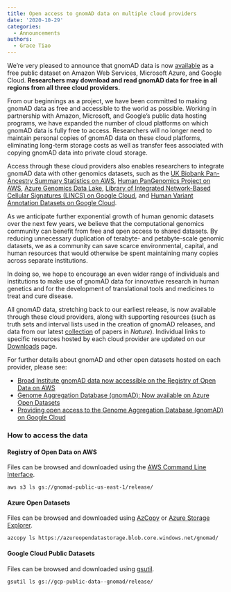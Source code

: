 ```yaml
---
title: Open access to gnomAD data on multiple cloud providers
date: '2020-10-29'
categories:
  - Announcements
authors:
  - Grace Tiao
---
```

We’re very pleased to announce that gnomAD data is now [available](https://gnomad.broadinstitute.org/downloads) as a free public dataset on Amazon Web Services, Microsoft Azure, and Google Cloud. **Researchers may download and read gnomAD data for free in all regions from all three cloud providers.**

From our beginnings as a project, we have been committed to making gnomAD data as free and accessible to the world as possible. Working in partnership with Amazon, Microsoft, and Google’s public data hosting programs, we have expanded the number of cloud platforms on which gnomAD data is fully free to access. Researchers will no longer need to maintain personal copies of gnomAD data on these cloud platforms, eliminating long-term storage costs as well as transfer fees associated with copying gnomAD data into private cloud storage.

Access through these cloud providers also enables researchers to integrate gnomAD data with other genomics datasets, such as the [UK Biobank Pan-Ancestry Summary Statistics on AWS](https://registry.opendata.aws/broad-pan-ukb/), [Human PanGenomics Project on AWS](https://registry.opendata.aws/hpgp-data/), [Azure Genomics Data Lake](https://azure.microsoft.com/en-us/services/open-datasets/catalog/genomics-data-lake/), [Library of Integrated Network-Based Cellular Signatures (LINCS) on Google Cloud](https://console.cloud.google.com/marketplace/product/umiami-lincs/umiami-lincs?filter=solution-type:dataset&filter=category:genomics&id=2000bf1c-07e6-496e-896e-df1f4d47ee63), and [Human Variant Annotation Datasets on Google Cloud](https://console.cloud.google.com/marketplace/product/bigquery-public-data/human-variant-annotation-public?filter=solution-type:dataset&filter=category:genomics&id=9e418c65-7c29-471f-8539-9557e96f807c).

As we anticipate further exponential growth of human genomic datasets over the next few years, we believe that the computational genomics community can benefit from free and open access to shared datasets. By reducing unnecessary duplication of terabyte- and petabyte-scale genomic datasets, we as a community can save scarce environmental, capital, and human resources that would otherwise be spent maintaining many copies across separate institutions.

In doing so, we hope to encourage an even wider range of individuals and institutions to make use of gnomAD data for innovative research in human genetics and for the development of translational tools and medicines to treat and cure disease.

All gnomAD data, stretching back to our earliest release, is now available through these cloud providers, along with supporting resources (such as truth sets and interval lists used in the creation of gnomAD releases, and data from our latest [collection](https://www.nature.com/immersive/d42859-020-00002-x/index.html) of papers in *Nature*). Individual links to specific resources hosted by each cloud provider are updated on our [Downloads](https://gnomad.broadinstitute.org/downloads) page.

For further details about gnomAD and other open datasets hosted on each provider, please see:

* [Broad Institute gnomAD data now accessible on the Registry of Open Data on AWS](https://aws.amazon.com/blogs/industries/broad-institute-gnomad-data-now-accessible-on-the-registry-of-open-data-on-aws/)
* [Genome Aggregation Database (gnomAD): Now available on Azure Open Datasets](https://techcommunity.microsoft.com/t5/healthcare-and-life-sciences/genome-aggregation-database-gnomad-now-available-on-azure-open/ba-p/1824798)
* [Providing open access to the Genome Aggregation Database (gnomAD) on Google Cloud](https://cloud.google.com/blog/topics/healthcare-life-sciences/google-cloud-providing-free-access-to-genome-aggregation-database)

### How to access the data

#### Registry of Open Data on AWS

Files can be browsed and downloaded using the [AWS Command Line Interface](https://docs.aws.amazon.com/cli/).

`aws s3 ls gs://gnomad-public-us-east-1/release/`

#### Azure Open Datasets

Files can be browsed and downloaded using [AzCopy](https://docs.microsoft.com/en-us/azure/storage/common/storage-use-azcopy-v10) or [Azure Storage Explorer](https://azure.microsoft.com/en-us/features/storage-explorer/).

`azcopy ls https://azureopendatastorage.blob.core.windows.net/gnomad/`

#### Google Cloud Public Datasets

Files can be browsed and downloaded using [gsutil](https://cloud.google.com/storage/docs/gsutil).

`gsutil ls gs://gcp-public-data--gnomad/release/`